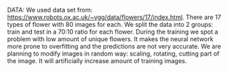 DATA:
We used data set from: https://www.robots.ox.ac.uk/~vgg/data/flowers/17/index.html. There are 17 types of flower with 80 images for each.
We split the data into 2 groups: train and test in a 70:10 ratio for each flower. During the training we spot a problem with low amount of unique flowers. It makes the neural network more prone to overfitting and the predictions are not very accurate.
We are planning to modify images in random way: scaling, rotating, cutting part of the image. It will artificially increase amount of training images.